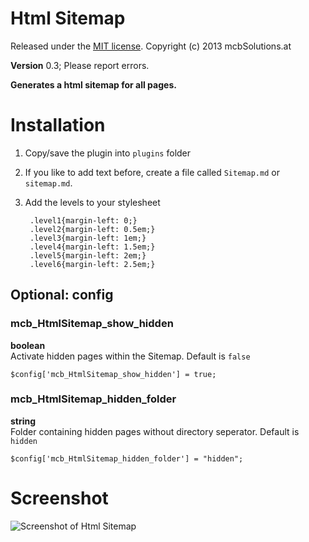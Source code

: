 Html Sitemap
======================================================================

Released under the [MIT license](http://opensource.org/licenses/MIT). Copyright (c) 2013 mcbSolutions.at

**Version** 0.3; Please report errors.

**Generates a html sitemap for all pages.**

Installation
======================================================================
1. Copy/save the plugin into `plugins` folder
2. If you like to add text before, create a file called `Sitemap.md` or `sitemap.md`.
3. Add the levels to your stylesheet

        .level1{margin-left: 0;}
        .level2{margin-left: 0.5em;}
        .level3{margin-left: 1em;}
        .level4{margin-left: 1.5em;}
        .level5{margin-left: 2em;}
        .level6{margin-left: 2.5em;}

Optional: config
-----------------------------------------------------------------------------

### mcb_HtmlSitemap_show_hidden
**boolean**  
Activate hidden pages within the Sitemap. Default is `false`

	$config['mcb_HtmlSitemap_show_hidden'] = true;

### mcb_HtmlSitemap_hidden_folder
**string**  
Folder containing hidden pages without directory seperator. Default is `hidden`

	$config['mcb_HtmlSitemap_hidden_folder'] = "hidden";


Screenshot
======================================================================
![Screenshot of Html Sitemap](./Screenshot.png)